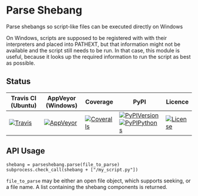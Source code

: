 # Parse Shebang

Parse shebangs so script-like files can be executed directly on Windows

On Windows, scripts are supposed to be registered with with their
interpreters and placed into PATHEXT, but that information might not
be available and the script still needs to be run. In that case, this
module is useful, because it looks up the required information to run the
script as best as possible.

## Status

| Travis CI (Ubuntu) | AppVeyor (Windows) | Coverage | PyPI | Licence |
|--------------------|--------------------|----------|------|---------|
|[![Travis](https://img.shields.io/travis/polysquare/python-parse-shebang.svg)](http://travis-ci.org/polysquare/python-parse-shebang)|[![AppVeyor](https://img.shields.io/appveyor/ci/smspillaz/python-parse-shebang.svg)](https://ci.appveyor.com/project/smspillaz/python-parse-shebang)|[![Coveralls](https://img.shields.io/coveralls/polysquare/python-parse-shebang.svg)](http://coveralls.io/polysquare/python-parse-shebang)|[![PyPIVersion](https://img.shields.io/pypi/v/parse-shebang.svg)](https://pypi.python.org/pypi/parse-shebang)[![PyPIPythons](https://img.shields.io/pypi/pyversions/parse-shebang.svg)](https://pypi.python.org/pypi/parse-shebang)|[![License](https://img.shields.io/github/license/polysquare/python-parse-shebang.svg)](http://github.com/polysquare/python-parse-shebang)|

## API Usage

    shebang = parseshebang.parse(file_to_parse)
    subprocess.check_call(shebang + ["/my_script.py"])

`file_to_parse` may be either an open file object, which supports seeking,
or a file name. A list containing the shebang components is returned.